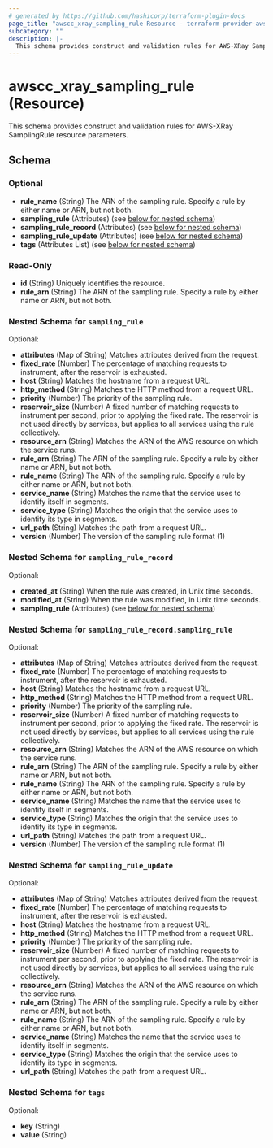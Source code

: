 ```yaml
---
# generated by https://github.com/hashicorp/terraform-plugin-docs
page_title: "awscc_xray_sampling_rule Resource - terraform-provider-awscc"
subcategory: ""
description: |-
  This schema provides construct and validation rules for AWS-XRay SamplingRule resource parameters.
---
```


# awscc_xray_sampling_rule (Resource)

This schema provides construct and validation rules for AWS-XRay SamplingRule resource parameters.



<!-- schema generated by tfplugindocs -->
## Schema

### Optional

- **rule_name** (String) The ARN of the sampling rule. Specify a rule by either name or ARN, but not both.
- **sampling_rule** (Attributes) (see [below for nested schema](#nestedatt--sampling_rule))
- **sampling_rule_record** (Attributes) (see [below for nested schema](#nestedatt--sampling_rule_record))
- **sampling_rule_update** (Attributes) (see [below for nested schema](#nestedatt--sampling_rule_update))
- **tags** (Attributes List) (see [below for nested schema](#nestedatt--tags))

### Read-Only

- **id** (String) Uniquely identifies the resource.
- **rule_arn** (String) The ARN of the sampling rule. Specify a rule by either name or ARN, but not both.

<a id="nestedatt--sampling_rule"></a>
### Nested Schema for `sampling_rule`

Optional:

- **attributes** (Map of String) Matches attributes derived from the request.
- **fixed_rate** (Number) The percentage of matching requests to instrument, after the reservoir is exhausted.
- **host** (String) Matches the hostname from a request URL.
- **http_method** (String) Matches the HTTP method from a request URL.
- **priority** (Number) The priority of the sampling rule.
- **reservoir_size** (Number) A fixed number of matching requests to instrument per second, prior to applying the fixed rate. The reservoir is not used directly by services, but applies to all services using the rule collectively.
- **resource_arn** (String) Matches the ARN of the AWS resource on which the service runs.
- **rule_arn** (String) The ARN of the sampling rule. Specify a rule by either name or ARN, but not both.
- **rule_name** (String) The ARN of the sampling rule. Specify a rule by either name or ARN, but not both.
- **service_name** (String) Matches the name that the service uses to identify itself in segments.
- **service_type** (String) Matches the origin that the service uses to identify its type in segments.
- **url_path** (String) Matches the path from a request URL.
- **version** (Number) The version of the sampling rule format (1)


<a id="nestedatt--sampling_rule_record"></a>
### Nested Schema for `sampling_rule_record`

Optional:

- **created_at** (String) When the rule was created, in Unix time seconds.
- **modified_at** (String) When the rule was modified, in Unix time seconds.
- **sampling_rule** (Attributes) (see [below for nested schema](#nestedatt--sampling_rule_record--sampling_rule))

<a id="nestedatt--sampling_rule_record--sampling_rule"></a>
### Nested Schema for `sampling_rule_record.sampling_rule`

Optional:

- **attributes** (Map of String) Matches attributes derived from the request.
- **fixed_rate** (Number) The percentage of matching requests to instrument, after the reservoir is exhausted.
- **host** (String) Matches the hostname from a request URL.
- **http_method** (String) Matches the HTTP method from a request URL.
- **priority** (Number) The priority of the sampling rule.
- **reservoir_size** (Number) A fixed number of matching requests to instrument per second, prior to applying the fixed rate. The reservoir is not used directly by services, but applies to all services using the rule collectively.
- **resource_arn** (String) Matches the ARN of the AWS resource on which the service runs.
- **rule_arn** (String) The ARN of the sampling rule. Specify a rule by either name or ARN, but not both.
- **rule_name** (String) The ARN of the sampling rule. Specify a rule by either name or ARN, but not both.
- **service_name** (String) Matches the name that the service uses to identify itself in segments.
- **service_type** (String) Matches the origin that the service uses to identify its type in segments.
- **url_path** (String) Matches the path from a request URL.
- **version** (Number) The version of the sampling rule format (1)



<a id="nestedatt--sampling_rule_update"></a>
### Nested Schema for `sampling_rule_update`

Optional:

- **attributes** (Map of String) Matches attributes derived from the request.
- **fixed_rate** (Number) The percentage of matching requests to instrument, after the reservoir is exhausted.
- **host** (String) Matches the hostname from a request URL.
- **http_method** (String) Matches the HTTP method from a request URL.
- **priority** (Number) The priority of the sampling rule.
- **reservoir_size** (Number) A fixed number of matching requests to instrument per second, prior to applying the fixed rate. The reservoir is not used directly by services, but applies to all services using the rule collectively.
- **resource_arn** (String) Matches the ARN of the AWS resource on which the service runs.
- **rule_arn** (String) The ARN of the sampling rule. Specify a rule by either name or ARN, but not both.
- **rule_name** (String) The ARN of the sampling rule. Specify a rule by either name or ARN, but not both.
- **service_name** (String) Matches the name that the service uses to identify itself in segments.
- **service_type** (String) Matches the origin that the service uses to identify its type in segments.
- **url_path** (String) Matches the path from a request URL.


<a id="nestedatt--tags"></a>
### Nested Schema for `tags`

Optional:

- **key** (String)
- **value** (String)


